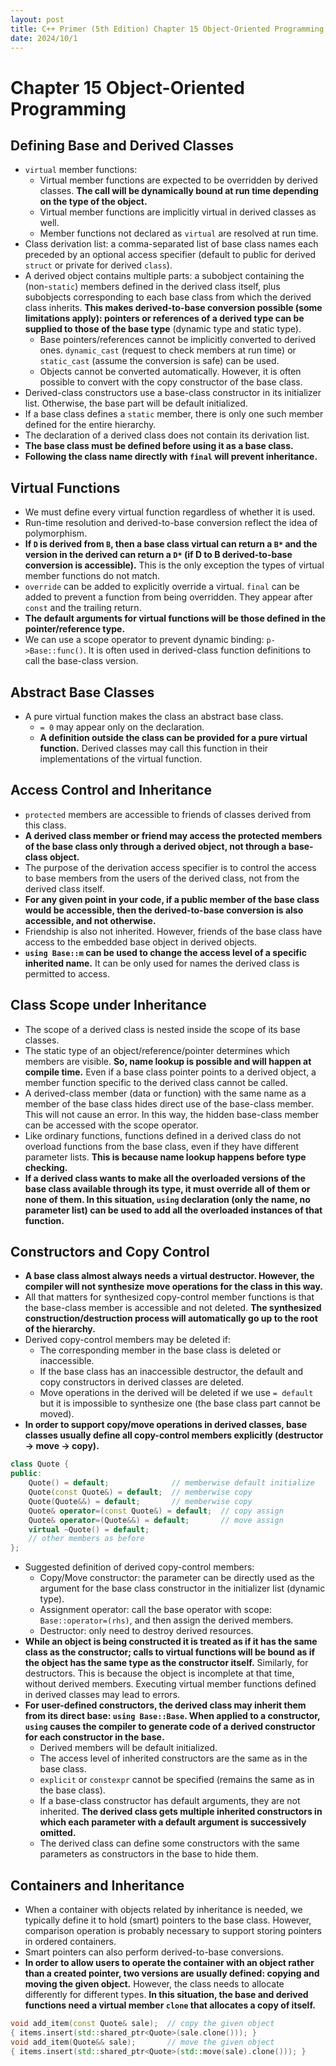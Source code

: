 ```yaml
---
layout: post
title: C++ Primer (5th Edition) Chapter 15 Object-Oriented Programming
date: 2024/10/1
---
```


# Chapter 15 Object-Oriented Programming

## Defining Base and Derived Classes

- `virtual` member functions:
	- Virtual member functions are expected to be overridden by derived classes. **The call will be dynamically bound at run time depending on the type of the object.**
	- Virtual member functions are implicitly virtual in derived classes as well.
	- Member functions not declared as `virtual` are resolved at run time.
- Class derivation list: a comma-separated list of base class names each preceded by an optional access specifier (default to public for derived `struct` or private for derived `class`).
- A derived object contains multiple parts: a subobject containing the (non-`static`) members defined in the derived class itself, plus subobjects corresponding to each base class from which the derived class inherits. **This makes derived-to-base conversion possible (some limitations apply): pointers or references of a derived type can be supplied to those of the base type** (dynamic type and static type).
	- Base pointers/references cannot be implicitly converted to derived ones. `dynamic_cast` (request to check members at run time) or `static_cast` (assume the conversion is safe) can be used.
	- Objects cannot be converted automatically. However, it is often possible to convert with the copy constructor of the base class.
- Derived-class constructors use a base-class constructor in its initializer list. Otherwise, the base part will be default initialized.
- If a base class defines a `static` member, there is only one such member defined for the entire hierarchy.
- The declaration of a derived class does not contain its derivation list.
- **The base class must be defined before using it as a base class.**
- **Following the class name directly with `final` will prevent inheritance.**

## Virtual Functions

- We must define every virtual function regardless of whether it is used.
- Run-time resolution and derived-to-base conversion reflect the idea of polymorphism.
- **If `D` is derived from `B`, then a base class virtual can return a `B*` and the version in the derived can return a `D*` (if D to B derived-to-base conversion is accessible).** This is the only exception the types of virtual member functions do not match.
- `override` can be added to explicitly override a virtual. `final` can be added to prevent a function from being overridden. They appear after `const` and the trailing return.
- **The default arguments for virtual functions will be those defined in the pointer/reference type.**
- We can use a scope operator to prevent dynamic binding: `p->Base::func()`. It is often used in derived-class function definitions to call the base-class version.

## Abstract Base Classes

- A pure virtual function makes the class an abstract base class.
	- `= 0` may appear only on the declaration.
	- **A definition outside the class can be provided for a pure virtual function.** Derived classes may call this function in their implementations of the virtual function.


## Access Control and Inheritance

- `protected` members are accessible to friends of classes derived from this class.
- **A derived class member or friend may access the protected members of the base class only through a derived object, not through a base-class object.**
- The purpose of the derivation access specifier is to control the access to base members from the users of the derived class, not from the derived class itself.
- **For any given point in your code, if a public member of the base class would be accessible, then the derived-to-base conversion is also accessible, and not otherwise.**
- Friendship is also not inherited. However, friends of the base class have access to the embedded base object in derived objects.
- **`using Base::m` can be used to change the access level of a specific inherited name.** It can be only used for names the derived class is permitted to access.

## Class Scope under Inheritance

- The scope of a derived class is nested inside the scope of its base classes.
- The static type of an object/reference/pointer determines which members are visible. **So, name lookup is possible and will happen at compile time.** Even if a base class pointer points to a derived object, a member function specific to the derived class cannot be called.
- A derived-class member (data or function) with the same name as a member of the base class hides direct use of the base-class member. This will not cause an error. In this way, the hidden base-class member can be accessed with the scope operator.
- Like ordinary functions, functions defined in a derived class do not overload functions from the base class, even if they have different parameter lists. **This is because name lookup happens before type checking.**
- **If a derived class wants to make all the overloaded versions of the base class available through its type, it must override all of them or none of them. In this situation, `using` declaration (only the name, no parameter list) can be used to add all the overloaded instances of that function.**

## Constructors and Copy Control

- **A base class almost always needs a virtual destructor. However, the compiler will not synthesize move operations for the class in this way.**
- All that matters for synthesized copy-control member functions is that the base-class member is accessible and not deleted. **The synthesized construction/destruction process will automatically go up to the root of the hierarchy.**
- Derived copy-control members may be deleted if:
    - The corresponding member in the base class is deleted or inaccessible.
    - If the base class has an inaccessible destructor, the default and copy constructors in derived classes are deleted.
    - Move operations in the derived will be deleted if we use `= default` but it is impossible to synthesize one (the base class part cannot be moved).
- **In order to support copy/move operations in derived classes, base classes usually define all copy-control members explicitly (destructor -> move -> copy).**

```cpp
class Quote {
public:
    Quote() = default;              // memberwise default initialize
    Quote(const Quote&) = default;  // memberwise copy
    Quote(Quote&&) = default;       // memberwise copy
    Quote& operator=(const Quote&) = default;  // copy assign
    Quote& operator=(Quote&&) = default;       // move assign
    virtual ~Quote() = default;
    // other members as before
};
```

- Suggested definition of derived copy-control members:
    - Copy/Move constructor: the parameter can be directly used as the argument for the base class constructor in the initializer list (dynamic type).
    - Assignment operator: call the base operator with scope: `Base::operator=(rhs)`, and then assign the derived members.
    - Destructor: only need to destroy derived resources.
- **While an object is being constructed it is treated as if it has the same class as the constructor; calls to virtual functions will be bound as if the object has the same type as the constructor itself.** Similarly, for destructors. This is because the object is incomplete at that time, without derived members. Executing virtual member functions defined in derived classes may lead to errors.
- **For user-defined constructors, the derived class may inherit them from its direct base: `using Base::Base`. When applied to a constructor, `using` causes the compiler to generate code of a derived constructor for each constructor in the base.**
    - Derived members will be default initialized.
    - The access level of inherited constructors are the same as in the base class.
    - `explicit` or `constexpr` cannot be specified (remains the same as in the base class).
    - If a base-class constructor has default arguments, they are not inherited. **The derived class gets multiple inherited constructors in which each parameter with a default argument is successively omitted.**
    - The derived class can define some constructors with the same parameters as constructors in the base to hide them.

## Containers and Inheritance

- When a container with objects related by inheritance is needed, we typically define it to hold (smart) pointers to the base class. However, comparison operation is probably necessary to support storing pointers in ordered containers.
- Smart pointers can also perform derived-to-base conversions.
- **In order to allow users to operate the container with an object rather than a created pointer, two versions are usually defined: copying and moving the given object.** However, the class needs to allocate differently for different types. **In this situation, the base and derived functions need a virtual member `clone` that allocates a copy of itself.**

```cpp
void add_item(const Quote& sale);  // copy the given object
{ items.insert(std::shared_ptr<Quote>(sale.clone())); }
void add_item(Quote&& sale);       // move the given object
{ items.insert(std::shared_ptr<Quote>(std::move(sale).clone())); }
```

